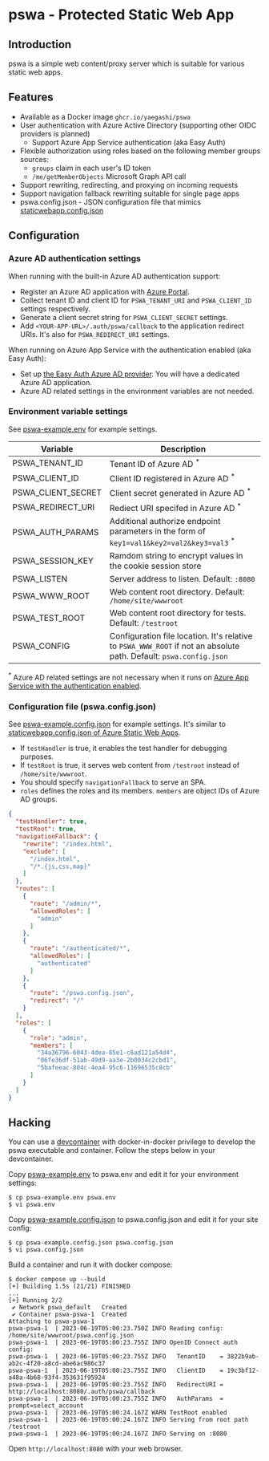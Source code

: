 # pswa - Protected Static Web App

## Introduction

pswa is a simple web content/proxy server which is suitable for various static web apps.

## Features

- Available as a Docker image `ghcr.io/yaegashi/pswa`
- User authentication with Azure Active Directory (supporting other OIDC providers is planned)
  - Support Azure App Service authentication (aka Easy Auth)
- Flexible authorization using roles based on the following member groups sources:
  - `groups` claim in each user's ID token
  - `/me/getMemberObjects` Microsoft Graph API call
- Support rewriting, redirecting, and proxying on incoming requests
- Support navigation fallback rewriting suitable for single page apps
- pswa.config.json - JSON configuration file that mimics [staticwebapp.config.json](https://docs.microsoft.com/en-us/azure/static-web-apps/configuration)

## Configuration

### Azure AD authentication settings

When running with the built-in Azure AD authentication support:
- Register an Azure AD application with [Azure Portal](https://portal.azure.com).
- Collect tenant ID and client ID for `PSWA_TENANT_URI` and `PSWA_CLIENT_ID` settings respectively.
- Generate a client secret string for `PSWA_CLIENT_SECRET` settings.
- Add `<YOUR-APP-URL>/.auth/pswa/callback` to the application redirect URIs.  It's also for `PSWA_REDIRECT_URI` settings.

When running on Azure App Service with the authentication enabled (aka Easy Auth):
- Set up [the Easy Auth Azure AD provider](https://learn.microsoft.com/en-us/azure/app-service/configure-authentication-provider-aad).  You will have a dedicated Azure AD application.
- Azure AD related settings in the environment variables are not needed.

### Environment variable settings

See [pswa-example.env](pswa-example.env) for example settings.

|Variable|Description|
|---|---|
|PSWA_TENANT_ID|Tenant ID of Azure AD <sup>*</sup>|
|PSWA_CLIENT_ID|Client ID registered in Azure AD  <sup>*</sup>|
|PSWA_CLIENT_SECRET|Client secret generated in Azure AD  <sup>*</sup>|
|PSWA_REDIRECT_URI|Rediect URI specifed in Azure AD <sup>*</sup>|
|PSWA_AUTH_PARAMS|Additional authorize endpoint parameters in the form of `key1=val1&key2=val2&key3=val3` <sup>*</sup>|
|PSWA_SESSION_KEY|Ramdom string to encrypt values in the cookie session store|
|PSWA_LISTEN|Server address to listen.  Default: `:8080`|
|PSWA_WWW_ROOT|Web content root directory.  Default: `/home/site/wwwroot`|
|PSWA_TEST_ROOT|Web content root directory for tests.  Default: `/testroot`|
|PSWA_CONFIG|Configuration file location.  It's relative to `PSWA_WWW_ROOT` if not an absolute path.  Default: `pswa.config.json`|

<sup>*</sup> Azure AD related settings are not necessary when it runs on [Azure App Service with the authentication enabled](https://learn.microsoft.com/en-us/azure/app-service/overview-authentication-authorization).

### Configuration file (pswa.config.json)

See [pswa-example.config.json](pswa-example.config.json) for example settings.
It's similar to [staticwebapp.config.json of Azure Static Web Apps](https://docs.microsoft.com/en-us/azure/static-web-apps/configuration).

- If `testHandler` is true, it enables the test handler for debugging purposes.
- If `testRoot` is true, it serves web content from `/testroot` instead of `/home/site/wwwroot`.
- You should specify `navigationFallback` to serve an SPA.
- `roles` defines the roles and its members.  `members` are object IDs of Azure AD groups.

```json
{
  "testHandler": true,
  "testRoot": true,
  "navigationFallback": {
    "rewrite": "/index.html",
    "exclude": [
      "/index.html",
      "/*.{js,css,map}"
    ]
  },
  "routes": [
    {
      "route": "/admin/*",
      "allowedRoles": [
        "admin"
      ]
    },
    {
      "route": "/authenticated/*",
      "allowedRoles": [
        "authenticated"
      ]
    },
    {
      "route": "/pswa.config.json",
      "redirect": "/"
    }
  ],
  "roles": [
    {
      "role": "admin",
      "members": [
        "34a36796-6043-4dea-85e1-c6ad121a54d4",
        "06fe36df-51ab-49d9-aa3e-2b0034c2cbd1",
        "5bafeeac-804c-4ea4-95c6-11696535c8cb"
      ]
    }
  ]
}
```

## Hacking

You can use a [devcontainer](.devcontainer) with docker-in-docker privilege to develop the pswa executable and container.
Follow the steps below in your devcontainer.

Copy [pswa-example.env](pswa-example.env) to pswa.env and edit it for your environment settings:
```console
$ cp pswa-example.env pswa.env
$ vi pswa.env
```

Copy [pswa-example.config.json](pswa-example.config.json) to pswa.config.json and edit it for your site config:
```console
$ cp pswa-example.config.json pswa.config.json
$ vi pswa.config.json
```

Build a container and run it with docker compose:
```console
$ docker compose up --build
[+] Building 1.5s (21/21) FINISHED
...
[+] Running 2/2
 ✔ Network pswa_default   Created
 ✔ Container pswa-pswa-1  Created
Attaching to pswa-pswa-1
pswa-pswa-1  | 2023-06-19T05:00:23.750Z INFO Reading config: /home/site/wwwroot/pswa.config.json
pswa-pswa-1  | 2023-06-19T05:00:23.755Z INFO OpenID Connect auth config:
pswa-pswa-1  | 2023-06-19T05:00:23.755Z INFO   TenantID    = 3822b9ab-ab2c-4f20-a8cd-abe6ac986c37
pswa-pswa-1  | 2023-06-19T05:00:23.755Z INFO   ClientID    = 19c3bf12-a48a-4b68-93f4-353631f95924
pswa-pswa-1  | 2023-06-19T05:00:23.755Z INFO   RedirectURI = http://localhost:8080/.auth/pswa/callback
pswa-pswa-1  | 2023-06-19T05:00:23.755Z INFO   AuthParams  = prompt=select_account
pswa-pswa-1  | 2023-06-19T05:00:24.167Z WARN TestRoot enabled
pswa-pswa-1  | 2023-06-19T05:00:24.167Z INFO Serving from root path /testroot
pswa-pswa-1  | 2023-06-19T05:00:24.167Z INFO Serving on :8080
```

Open `http://localhost:8080` with your web browser.
